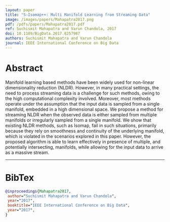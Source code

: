 ```yaml
---
layout: paper
title: "S-Isomap++: Multi Manifold Learning from Streaming Data"
image: /images/papers/Mahapatra2017.png
pdf: /pdfs/papers/Mahapatra2017.pdf
ref: Suchismit Mahapatra and Varun Chandola, 2017
doi: 10.1109/BigData.2017.8257987
authors: Suchismit Mahapatra and Varun Chandola
journal: IEEE International Conference on Big Data
---
```


# Abstract

Manifold learning based methods have been widely used for non-linear dimensionality reduction (NLDR). However, in many practical settings, the need to process streaming data is a challenge for such methods, owing to the high computational complexity involved. Moreover, most methods operate under the assumption that the input data is sampled from a single manifold, embedded in a high dimensional space. We propose a method for streaming NLDR when the observed data is either sampled from multiple manifolds or irregularly sampled from a single manifold. We show that existing NLDR methods, such as Isomap, fail in such situations, primarily because they rely on smoothness and continuity of the underlying manifold, which is violated in the scenarios explored in this paper. However, the proposed algorithm is able to learn effectively in presence of multiple, and potentially intersecting, manifolds, while allowing for the input data to arrive as a massive stream.

---

# BibTex

```bibtex
@inproceedings{Mahapatra2017,
 author="Suchismit Mahapatra and Varun Chandola",
 year="2017",
 booktitle="IEEE International Conference on Big Data",
 year="2017",
}
```
